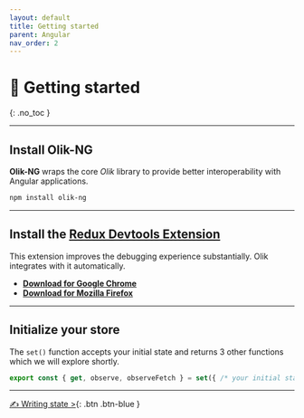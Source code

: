 ```yaml
---
layout: default
title: Getting started
parent: Angular
nav_order: 2
---
```


# 🎨 Getting started
{: .no_toc }

---

## Install Olik-NG
**Olik-NG** wraps the core *Olik* library to provide better interoperability with Angular applications.
```bash
npm install olik-ng
```
---

## Install the [Redux Devtools Extension](https://github.com/zalmoxisus/redux-devtools-extension)
This extension improves the debugging experience substantially. Olik integrates with it automatically.
 * **[Download for Google Chrome](https://chrome.google.com/webstore/detail/redux-devtools/lmhkpmbekcpmknklioeibfkpmmfibljd?hl=en)**  
 * **[Download for Mozilla Firefox](https://addons.mozilla.org/en-US/firefox/addon/reduxdevtools/)**  

---

## Initialize your store
The `set()` function accepts your initial state and returns 3 other functions which we will explore shortly.
```ts
export const { get, observe, observeFetch } = set({ /* your initial state */ });
```

---

[✍️ Writing state >](../writing-state){: .btn .btn-blue }